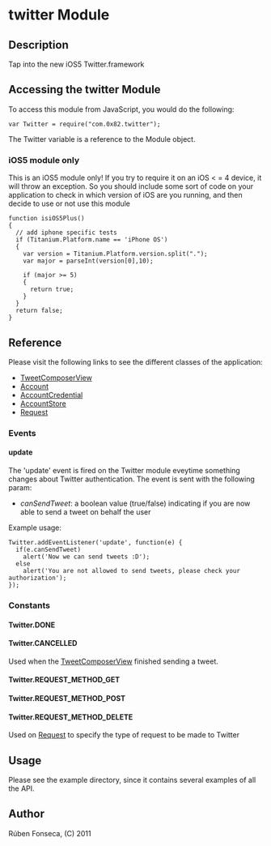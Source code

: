 # twitter Module

## Description

Tap into the new iOS5 Twitter.framework

## Accessing the twitter Module

To access this module from JavaScript, you would do the following:

	var Twitter = require("com.0x82.twitter");

The Twitter variable is a reference to the Module object.	

### iOS5 module only

This is an iOS5 module only! If you try to require it on an iOS < = 4 device,
it will throw an exception. So you should include some sort of code on
your application to check in which version of iOS are you running, and then
decide to use or not use this module

    function isiOS5Plus()
    {
      // add iphone specific tests
      if (Titanium.Platform.name == 'iPhone OS')
      {
        var version = Titanium.Platform.version.split(".");
        var major = parseInt(version[0],10);
    
        if (major >= 5)
        {
          return true;
        }
      }
      return false;
    }  

## Reference

Please visit the following links to see the different classes of the application:

- [TweetComposerView](tweet_composer_view.html)
- [Account](account.html)
- [AccountCredential](account_credential.html)
- [AccountStore](account_store.html)
- [Request](request.html)

### Events

#### update

The 'update' event is fired on the Twitter module eveytime something changes about Twitter
authentication. The event is sent with the following param:

- *canSendTweet*: a boolean value (true/false) indicating if you are now able to send a tweet
  on behalf the user

Example usage:

    Twitter.addEventListener('update', function(e) {
      if(e.canSendTweet)
        alert('Now we can send tweets :D');
      else
        alert('You are not allowed to send tweets, please check your authorization');
    });

### Constants

#### Twitter.DONE

#### Twitter.CANCELLED

Used when the [TweetComposerView](tweet_composer_view.html) finished sending a tweet.

#### Twitter.REQUEST_METHOD_GET

#### Twitter.REQUEST_METHOD_POST

#### Twitter.REQUEST_METHOD_DELETE

Used on [Request](request.html) to specify the type of request to be made to Twitter

## Usage

Please see the example directory, since it contains several examples of all the API.

## Author

Rúben Fonseca, (C) 2011
